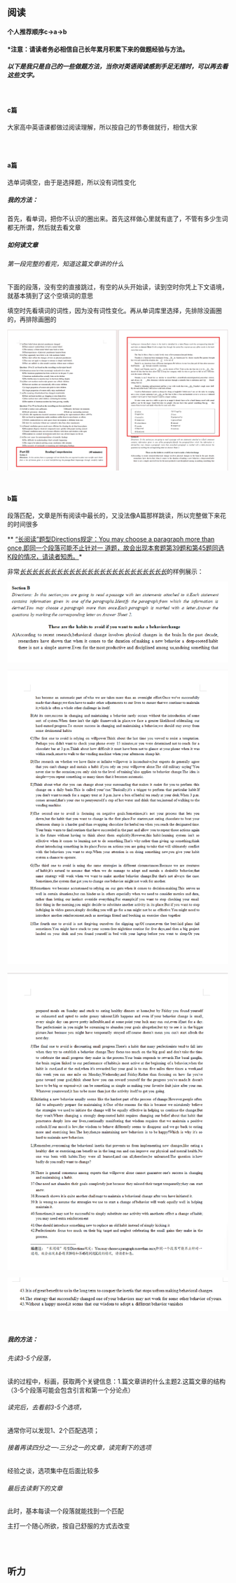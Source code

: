 ## 阅读

#### 个人推荐顺序c->a->b

#### *注意：请读者务必相信自己长年累月积累下来的做题经验与方法。

##### 以下是我只是自己的一些做题方法，当你对英语阅读感到手足无措时，可以再去看这些文字。

<br>

#### c篇

大家高中英语课都做过阅读理解，所以按自己的节奏做就行，相信大家

<br>

<br>

#### a篇

选单词填空，由于是选择题，所以没有词性变化

##### 我的方法：

首先，看单词，把你不认识的圈出来。首先这样做心里就有底了，不管有多少生词都无所谓，然后就去看文章

##### 如何读文章

###### 第一段完整的看完，知道这篇文章讲的什么

下面的段落，没有空的直接跳过，有空的从头开始读，读到空时你凭上下文语境，就基本猜到了这个空填词的意思

填空时先看填词的词性，因为没有词性变化。再从单词库里选择，先排除没画圈的，再排除画圈的

![](./Resources/a.png)

<br>

#### b篇

段落匹配，文章是所有阅读中最长的，又没法像A篇那样跳读，所以完整做下来花的时间很多

**  <u>“长阅读”题型Directions规定：You may choose a paragraph more than once,即同一个段落可能不止针对一 道题，故会出现本套题第39题和第45题同选K段的情况，请读者知悉。</u>*



非常<u>*长长长长长长长长长长长长长长长长长长长长长长长长*</u>的样例展示：

![](./Resources/b-1.png)

![](./Resources/b-2.png)

![](./Resources/b-3.png)

![](./Resources/b-4.png)

<br>

##### 我的方法：

###### 先读3-5个段落，

读的过程中，标画，获取两个关键信息：1.篇文章讲的什么主题2.这篇文章的结构（3-5个段落可能会包含引言和第一个分论点）

###### 读完后，去看前3-5个选项，

通常你可以发现1、2个匹配选项；

###### 接着再读四分之一-三分之一的文章，读完剩下的选项

经验之谈，选项集中在后面比较多

###### 最后去读剩下的文章

此时，基本每读一个段落就能找到一个匹配

主打一个随心所欲，按自己舒服的方式去改变

<br>

<br>

## 听力

